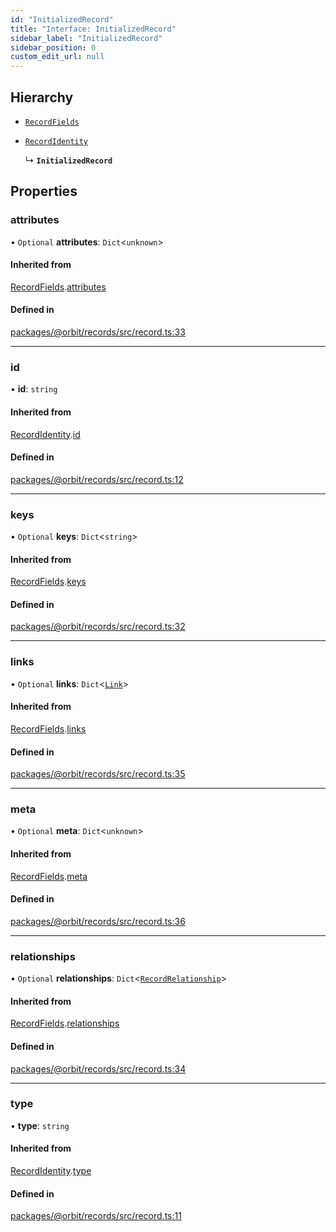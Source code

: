 ```yaml
---
id: "InitializedRecord"
title: "Interface: InitializedRecord"
sidebar_label: "InitializedRecord"
sidebar_position: 0
custom_edit_url: null
---
```


## Hierarchy

- [`RecordFields`](RecordFields.md)

- [`RecordIdentity`](RecordIdentity.md)

  ↳ **`InitializedRecord`**

## Properties

### attributes

• `Optional` **attributes**: `Dict`<`unknown`\>

#### Inherited from

[RecordFields](RecordFields.md).[attributes](RecordFields.md#attributes)

#### Defined in

[packages/@orbit/records/src/record.ts:33](https://github.com/orbitjs/orbit/blob/6e0cbd41/packages/@orbit/records/src/record.ts#L33)

___

### id

• **id**: `string`

#### Inherited from

[RecordIdentity](RecordIdentity.md).[id](RecordIdentity.md#id)

#### Defined in

[packages/@orbit/records/src/record.ts:12](https://github.com/orbitjs/orbit/blob/6e0cbd41/packages/@orbit/records/src/record.ts#L12)

___

### keys

• `Optional` **keys**: `Dict`<`string`\>

#### Inherited from

[RecordFields](RecordFields.md).[keys](RecordFields.md#keys)

#### Defined in

[packages/@orbit/records/src/record.ts:32](https://github.com/orbitjs/orbit/blob/6e0cbd41/packages/@orbit/records/src/record.ts#L32)

___

### links

• `Optional` **links**: `Dict`<[`Link`](../modules.md#link)\>

#### Inherited from

[RecordFields](RecordFields.md).[links](RecordFields.md#links)

#### Defined in

[packages/@orbit/records/src/record.ts:35](https://github.com/orbitjs/orbit/blob/6e0cbd41/packages/@orbit/records/src/record.ts#L35)

___

### meta

• `Optional` **meta**: `Dict`<`unknown`\>

#### Inherited from

[RecordFields](RecordFields.md).[meta](RecordFields.md#meta)

#### Defined in

[packages/@orbit/records/src/record.ts:36](https://github.com/orbitjs/orbit/blob/6e0cbd41/packages/@orbit/records/src/record.ts#L36)

___

### relationships

• `Optional` **relationships**: `Dict`<[`RecordRelationship`](../modules.md#recordrelationship)\>

#### Inherited from

[RecordFields](RecordFields.md).[relationships](RecordFields.md#relationships)

#### Defined in

[packages/@orbit/records/src/record.ts:34](https://github.com/orbitjs/orbit/blob/6e0cbd41/packages/@orbit/records/src/record.ts#L34)

___

### type

• **type**: `string`

#### Inherited from

[RecordIdentity](RecordIdentity.md).[type](RecordIdentity.md#type)

#### Defined in

[packages/@orbit/records/src/record.ts:11](https://github.com/orbitjs/orbit/blob/6e0cbd41/packages/@orbit/records/src/record.ts#L11)
